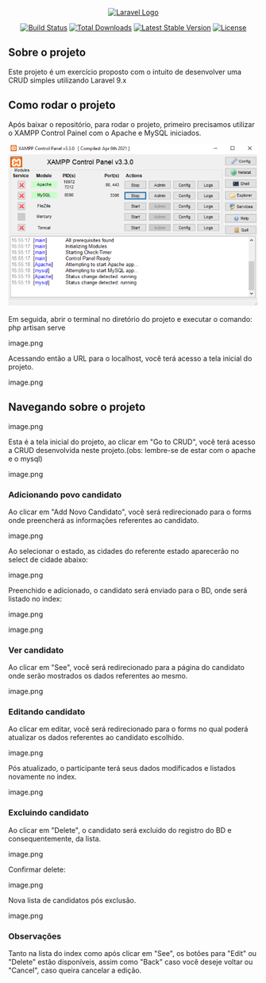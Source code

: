 <p align="center"><a href="https://laravel.com" target="_blank"><img src="https://raw.githubusercontent.com/laravel/art/master/logo-lockup/5%20SVG/2%20CMYK/1%20Full%20Color/laravel-logolockup-cmyk-red.svg" width="400" alt="Laravel Logo"></a></p>

<p align="center">
<a href="https://github.com/laravel/framework/actions"><img src="https://github.com/laravel/framework/workflows/tests/badge.svg" alt="Build Status"></a>
<a href="https://packagist.org/packages/laravel/framework"><img src="https://img.shields.io/packagist/dt/laravel/framework" alt="Total Downloads"></a>
<a href="https://packagist.org/packages/laravel/framework"><img src="https://img.shields.io/packagist/v/laravel/framework" alt="Latest Stable Version"></a>
<a href="https://packagist.org/packages/laravel/framework"><img src="https://img.shields.io/packagist/l/laravel/framework" alt="License"></a>
</p>

## Sobre o projeto

Este projeto é um exercício proposto com o intuito de desenvolver uma CRUD simples utilizando Laravel 9.x

## Como rodar o projeto

Após baixar o repositório, para rodar o projeto, primeiro precisamos utilizar o XAMPP Control Painel com o Apache e MySQL iniciados.

<img src="./public/images/xamp.png" alt="Italian Trulli">

Em seguida, abrir o terminal no diretório do projeto e executar o comando: php artisan serve

image.png

Acessando então a URL para o localhost, você terá acesso a tela inicial do projeto.

image.png

## Navegando sobre o projeto

image.png

Esta é a tela inicial do projeto, ao clicar em "Go to CRUD", você terá acesso a CRUD desenvolvida neste projeto.(obs: lembre-se de estar com o apache e o mysql)

image.png

### Adicionando povo candidato

Ao clicar em "Add Novo Candidato", você será redirecionado para o forms onde preencherá as informações referentes ao candidato.

image.png

Ao selecionar o estado, as cidades do referente estado aparecerão no select de cidade abaixo:

image.png

Preenchido e adicionado, o candidato será enviado para o BD, onde será listado no index:

image.png

image.png

### Ver candidato

Ao clicar em "See", você será redirecionado para a página do candidato onde serão mostrados os dados referentes ao mesmo.

image.png

### Editando candidato

Ao clicar em editar, você será redirecionado para o forms no qual poderá atualizar os dados referentes ao candidato escolhido.

image.png

Pós atualizado, o participante terá seus dados modificados e listados novamente no index.

image.png

### Excluindo candidato

Ao clicar em "Delete", o candidato será excluido do registro do BD e consequentemente, da lista.

image.png

Confirmar delete:

image.png

Nova lista de candidatos pós exclusão.

image.png

### Observações

Tanto na lista do index como após clicar em "See", os botões para "Edit" ou "Delete" estão disponíveis, assim como "Back" caso você deseje voltar ou "Cancel", caso queira cancelar a edição.